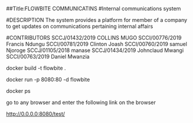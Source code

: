 ##Title:FLOWBITE COMMUNICATINS
#Internal communications system


#DESCRIPTION
    The system provides a platform for member of a company to get
    updates on communications pertaining internal affairs 


#CONTRIBUTORS
    SCCJ/01432/2019	COLLINS MUGO
	SCCI/00776/2019	Francis Ndungu
	SCCI/00781/2019	Clinton Joash
	SCCI/00760/2019	samuel Njoroge
	SCCJ/01105/2018	manase
	SCCJ/01434/2019	Johnclaud Mwangi 
	SCCI/00763/2019	Daniel Mwanzia

<!-- open this folder on the terminal and run the following commmands

build the docker image -->
docker build -t flowbite .
<!-- run the docker image created  on port 8080-->
docker run -p 8080:80 -d flowbite


docker ps


go to any browser and enter the following link on the browser

http://0.0.0.0:8080/test/


